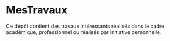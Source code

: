 # MesTravaux
Ce dépôt contient des travaux intéressants réalisés dans le cadre académique, professionnel ou réalisés par initiative personnelle.
